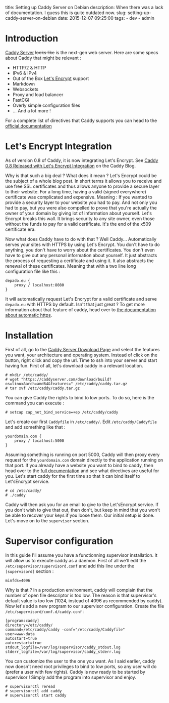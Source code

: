title: Setting up Caddy Server on Debian
description: When there was a lack of documentation. I guess this is quite outdated now.
slug: setting-up-caddy-server-on-debian
date: 2015-12-07 09:25:00
tags:
    - dev
    - admin

# Introduction

[Caddy Server](https://caddyserver.com/) ~~looks like~~ is the next-gen web server. Here are some specs about Caddy that might be relevant :
 - HTTP/2 & HTTP
 - IPv6 & IPv4
 - Out of the Box [Let's Encrypt](https://letsencrypt.org/) support
 - Markdown
 - Websockets
 - Proxy and load balancer
 - FastCGI
 - Overly simple configuration files
 - ... And a lot more !

For a complete list of directives that Caddy supports you can head to the [official documentation](https://caddyserver.com/docs)

# Let's Encrypt Integration

As of version 0.8 of Caddy, it is now integrating Let's Encrypt. See [Caddy 0.8 Released with Let's Encrypt Integration](https://caddyserver.com/blog/caddy-0_8-released) on the Caddy Blog.

Why is that such a big deal ? What does it mean ? Let's Encrypt could be the subject of a whole blog post. In short terms it allows you to receive and use free SSL certificates and thus allows anyone to provide a secure layer to their website. For a long time, having a valid (signed everywhere) certificate was complicated and expensive. Meaning : If you wanted to provide a security layer to your website you had to pay. And not only you had to pay, but you were also compelled to prove that you're actually the owner of your domain by giving lot of information about yourself. Let's Encrypt breaks this wall. It brings security to any site owner, even those without the funds to pay for a valid certificate. It's the end of the x509 certificate era.

Now what does Caddy have to do with that ? Well Caddy... Automatically serves your sites with HTTPS by using Let's Encrypt. You don't have to do anything, you don't have to worry about the certificates. You don't even have to give out any personal information about yourself. It just abstracts the process of requesting a certificate and using it. It also abstracts the renewal of these certificates. Meaning that with a two line long configuration file like this :


```
depado.eu {
    proxy / localhost:8080
}
```

It will automatically request Let's Encrypt for a valid certificate and serve `depado.eu` with HTTPS by default. Isn't that just great ?
To get more information about that feature of caddy, head over to [the documentation about automatic https](https://caddyserver.com/docs/automatic-https).

# Installation

First of all, go to the [Caddy Server Download Page](https://caddyserver.com/download) and select the features you want, your architecture and operating system. Instead of click on the button, right click and copy the url.
Time to ssh into your server and start having fun. First of all, let's download caddy in a relevant location.

```
# mkdir /etc/caddy/
# wget "https://caddyserver.com/download/build?os=linux&arch=amd64&features=" /etc/caddy/caddy.tar.gz
# tar xvf /etc/caddy/caddy.tar.gz
```

You can give Caddy the rights to bind to low ports. To do so, here is the command you can execute :

```
# setcap cap_net_bind_service=+ep /etc/caddy/caddy
```

Let's create our first `Caddyfile` in `/etc/caddy/`. Edit `/etc/caddy/Caddyfile` and add something like that :

```
yourdomain.com {
	proxy / localhost:5000
}
```

Assuming something is running on port 5000, Caddy will then proxy every request for the `yourdomain.com` domain directly to the application running on that port. If you already have a website you want to bind to caddy, then head over to the [full documentation](https://caddyserver.com/docs) and see what directives are useful for you. Let's start caddy for the first time so that it can bind itself to Let'sEncrypt service.

```
# cd /etc/caddy/
# ./caddy
```

Caddy will then ask you for an email to give to the Let'sEncrypt service. If you don't wish to give that out, then don't, but keep in mind that you won't be able to recover your keys if you loose them. Our initial setup is done. Let's move on to the `supervisor` section.

# Supervisor configuration

In this guide I'll assume you have a functionning supervisor installation. It will allow us to execute caddy as a daemon.
First of all we'll edit the `/etc/supervisor/supervisord.conf` and add this line under the `[supervisord]` section :

```
minfds=4096
```

Why is that ? In a production environment, caddy will complain that the number of open file descriptor is too low. The reason is that supervisor's default value is too low (1024, instead of 4096 as recommended by caddy). Now let's add a new program to our supervisor configuration. Create the file `/etc/supervisord/conf.d/caddy.conf` :

```
[program:caddy]
directory=/etc/caddy/
command=/etc/caddy/caddy -conf="/etc/caddy/Caddyfile"
user=www-data
autostart=true
autorestart=true
stdout_logfile=/var/log/supervisor/caddy_stdout.log
stderr_logfile=/var/log/supervisor/caddy_stderr.log
```

You can customize the user to the one you want. As I said earlier, caddy now doesn't need root privileges to bind to low ports, so any user will do (prefer a user with few rights).
Caddy is now ready to be started by supervisor ! Simply add the program into supervisor and enjoy.

```
# supervisorctl reread
# supervisorctl add caddy
# supervisorctl start caddy
```
